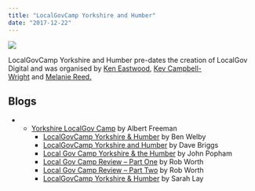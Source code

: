 ```yaml
---
title: "LocalGovCamp Yorkshire and Humber"
date: "2017-12-22"
---
```


![](images/local-gov-camp-300x61.png)

LocalGovCamp Yorkshire and Humber pre-dates the creation of LocalGov Digital and was organised by [Ken Eastwood](http://twitter.com/keneastwood), [Kev Campbell-Wright](http://twitter.com/kevupnorth) and [Melanie Reed.](http://twitter.com/melaniereed1979)

## Blogs

- - [Yorkshire LocalGov Camp](https://albfreeman.wordpress.com/2014/07/04/yorkshire-localgov-camp/) by Albert Freeman
    - [LocalGovCamp Yorkshire & Humber](http://bm.wel.by/2010/06/14/localgovcamp-yorkshire-humber-lgcyh/) by Ben Welby
    - [LocalGovCamp Yorkshire and Humber](https://da.vebrig.gs/2010/05/) by Dave Briggs
    - [Local Gov Camp Yorkshire & the Humber](https://johnpopham.wordpress.com/2010/06/13/local-gov-camp-yorkshire-the-humber/) by John Popham
    - [Local Gov Camp Review – Part One](http://worthsolutions.com/blog/2010/06/local-gov-camp-review-part-one/) by Rob Worth
    - [Local Gov Camp Review – Part Two](http://worthsolutions.com/blog/2010/06/local-gov-camp-review-part-two/) by Rob Worth
    - [LocalGovCamp Yorkshire & Humber](http://www.sarahlay.com/2010/06/localgovcamp-yorkshire-humber/) by Sarah Lay
